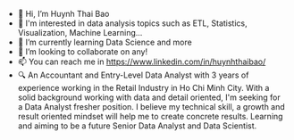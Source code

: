- 👋 Hi, I’m Huynh Thai Bao
- 👀 I'm interested in data analysis topics such as ETL, Statistics, Visualization, Machine Learning...
- 🌱 I’m currently learning Data Science and more
- 💞️ I’m looking to collaborate on any!
- 📫 You can reach me in https://www.linkedin.com/in/huynhthaibao/
- 🔍 An Accountant and Entry-Level Data Analyst with 3 years of experience working in the Retail Industry in Ho Chi Minh City. With a solid background working with data and detail oriented, I'm seeking for a Data Analyst fresher position. I believe my technical skill, a growth and result oriented mindset will help me to
create concrete results. Learning and aiming to be a future Senior Data Analyst and Data Scientist.

